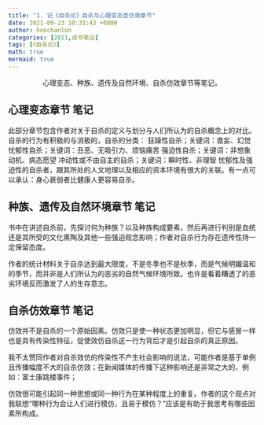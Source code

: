 ```yaml
---
title: "1. 记《自杀论》自杀与心理变态至仿效章节"
date: 2021-09-23 10:33:43 +0800
author: hoochanlon
categories: [2021,读书笔记]
tags: [《自杀论》]
math: true
mermaid: true
---
```


<p style="text-align:center">心理变态、种族、遗传及自然环境、自杀仿效章节等笔记。</p>

<!-- more -->



## 心理变态章节 笔记

此部分章节包含作者对关于自杀的定义与划分与人们所认为的自杀概念上的对比。自杀的行为有积极的与消极的，自杀的分类：
狂躁性自杀；关键词：谵妄、幻觉
忧郁性自杀；关键词：丑恶、无吸引力、烦恼痛苦
强迫性自杀；关键词：非想象动机、病态愿望
冲动性或不由自主的自杀；关键词：瞬时性、非理智
忧郁性及强迫性的自杀者，跟其所处的人文地理以及相应的资本环境有很大的关联。有一点可以承认：身心衰弱者比健康人更容易自杀。

## 种族、遗传及自然环境章节 笔记

书中在讲述自杀前，先探讨何为种族？以及种族构成要素，然后再进行判别是血统还是其所受的文化熏陶及其他一些强迫观念影响；作者对自杀行为存在遗传性持一定保留态度。

作者的统计材料关于自杀达到最大限度，不是冬季也不是秋季，而是气候明媚温和的季节，而并非是人们所认为的恶劣的自然气候环境所致。也许是看着糟透了的恶劣环境反而激发了人的生存意志。

## 自杀仿效章节 笔记

仿效并不是自杀的一个原始因素。仿效只是使一种状态更加明显，但它与感冒一样也是具有传染性特征，促使效仿自杀这一行为背后才是引起自杀的真正原因。

我不太赞同作者对自杀效仿的传染性不产生社会影响的说法，可能作者是基于单例且传播幅度不大的自杀仿效；在新闻媒体的传播下这种影响还是非常之大的，例如：富士康跳楼事件；

仿效很可能引起同一种思想或同一种行为在某种程度上的重复。作者的这个观点对我联想“哪种行为会让人们进行模仿，且易于模仿？”应该是有助于我思考有哪些因素所构成。
